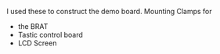 
I used these to construct the demo board.
Mounting Clamps for 
* the BRAT
* Tastic control board 
* LCD Screen
